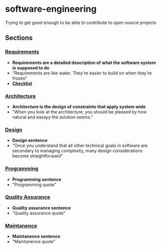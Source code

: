 # software-engineering

Trying to get good enough to be able to contribute to open source projects

## Sections

### [**Requirements**](../master/requirements/README.md)

* **Requirements are a detailed description of what the software system is supposed to do**
* "Requirements are like water. They're easier to build on when they're frozen"
* [**Checklist**](../master/requirements/CC_CHECKLIST.md)

### [**Architecture**](../master/architecture/README.md)

* **Architecture is the design of constraints that apply system wide**
* "When you look at the architecture, you should be pleased by how natural and easayy the solution seems."

### [**Design**](../master/design/README.md)

* **Design sentence**
* "Once you understand that all other technical goals in software are secondary to managing complexity, many design considerations become straightforward"

### [**Programming**](../master/programming/README.md)

* **Programming sentence**
* "Programming quote"

### [**Quality Assurance**](../master/quality_assurance/README.md)

* **Quality assurance sentence**
* "Quality assurance quote"

### [**Maintanence**](../master/maintanence/README.md)

* **Maintanence sentence**
* "Maintanence quote"
